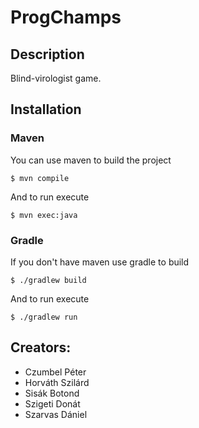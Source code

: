 # ProgChamps
## Description
Blind-virologist game.
## Installation
### Maven
You can use maven to build the project
```
$ mvn compile
```
And to run execute
```
$ mvn exec:java
```
### Gradle
If you don't have maven use gradle to build
```
$ ./gradlew build
```
And to run execute
```
$ ./gradlew run
```
## Creators:
* Czumbel Péter
* Horváth Szilárd
* Sisák Botond
* Szigeti Donát
* Szarvas Dániel